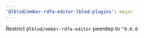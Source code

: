 ```yaml
---
'@lblod/ember-rdfa-editor-lblod-plugins': major
---
```


Restrict `@lblod/ember-rdfa-editor` peerdep to `^9.0.0`
